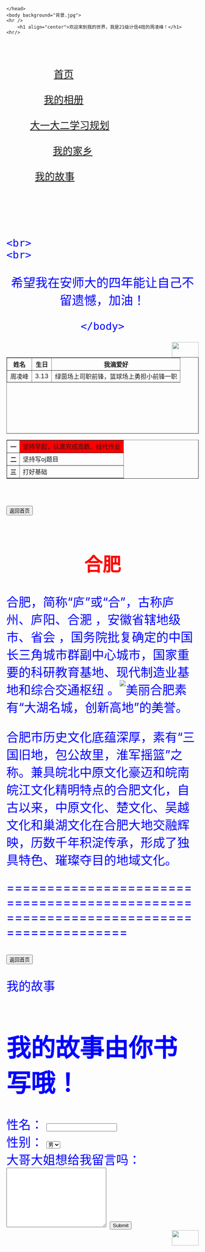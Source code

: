 
<html>
 	<head>
		<title > 这里是周凌峰的主页</title>
		
	</head>
	<body background="背景.jpg">
	<hr />
		<h1 align="center">欢迎来到我的世界，我是21级计信4班的周凌峰！</h1>
	<hr/>
<font size="6" color="blue">  

<pre>
<p  align="center">             <a  href="zhoulingfeng666.github.io" >
首页</a>             
<a  href="我的相册.html" >
我的相册</a>             
<a  href="大一大二学习规划.html" >
大一大二学习规划</a>           
<a  href="我的家乡.html" >
我的家乡</a>          
 <a  href="我的故事.txt" >
我的故事</a>                
</p>


</pre>

	<br>
	<br>

<p align="center">
<table width="400" height="200" border="1">
<font size="20">
<tr>
<th>姓名</th>
<th>生日</th>
<th>我滴爱好</th>
</tr>
<tr>
<td align="center">周凌峰</td>
<td align="center">3.13</td>
<td align="center">绿茵场上司职前锋，篮球场上勇担小前锋一职</td>
</font>
</p>
	<p align="center">希望我在安师大的四年能让自己不留遗憾，加油！</p>
	
	</body>




<a href="图书馆.jpg" align="right">
<img border="0" src="图标.jpg"  align="right" width="70" height="40">
</a>
	
</ul>
<table border="1" width="500">

<tr>
	<th> 一 </th>
	<td bgcolor="red">坚持早起，认真完成高数、线代作业</td>
</tr>
<tr>
	<th> 二 </th>
	<td background="D:\图片\4.jpg">坚持写oj题目</td>
</tr>
<tr>
	<th> 三 </th>
	<td>打好基础</td>
</tr>
</table>
<form>
<br>
<a href="zhoulingfeng666.github.io" >
<input type="button" value="返回首页">
</a>
</form>

	
<head>
</head>
<body>
<h1><center><font color="red" size="10">合肥</font></center></h1>
<font size="6">
<p>合肥，简称“庐”或“合”，古称庐州、庐阳、合淝   ，安徽省辖地级市、省会  ，国务院批复确定的中国长三角城市群副中心城市，国家重要的科研教育基地、现代制造业基地和综合交通枢纽  。<img src="合肥市.jpg" alt=美丽合肥  align=“middle”>素有“大湖名城，创新高地”的美誉。 </p> 

<p>合肥市历史文化底蕴深厚，素有“三国旧地，包公故里，淮军摇篮”之称。兼具皖北中原文化豪迈和皖南皖江文化精明特点的合肥文化，自古以来，中原文化、楚文化、吴越文化和巢湖文化在合肥大地交融辉映，历数千年积淀传承，形成了独具特色、璀璨夺目的地域文化。</p>
====================================================================================
</font>
<form>
<br>
<a href="周凌峰的网站.html" >
<input type="button" value="返回首页">
</a>
</form>
</body>
</html>



我的故事
<html>
<head><title>故事</title>
</head>
<body>
<h1>我的故事由你书写哦！</h1>
<form action="留言板.txt">
性名： <input type="text" name="性名">
<br>
性别：	<select name="性别">
	<option value="男">男<option>
	<option  value="女">女<option>
	</select>
<br>
大哥大姐想给我留言吗：<textarea rows="10" cols="30">
   </textarea>
<input type="submit" value="Submit">
<br>
<a href="留言板.txt" align="right">
<img border="0" src="图标.jpg"  align="right" width="70" height="40">
</a>

